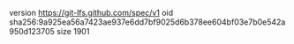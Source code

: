 version https://git-lfs.github.com/spec/v1
oid sha256:9a925ea56a7423ae937e6dd7bf9025d6b378ee604bf03e7b0e542a950d123705
size 1901
